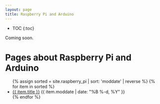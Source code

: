 ```yaml
---
layout: page
title: Raspberry Pi and Arduino
---
```

* TOC
{:toc}

Coming soon.

# Pages about Raspberry Pi and Arduino

<ul>
{% assign sorted = site.raspberry_pi | sort: 'moddate' | reverse %}
{% for item in sorted %}
  <li>
    <a href="{{ item.url }}">{{ item.title }}</a>
    <span class="date">{{ item.moddate | date: "%B %-d, %Y"  }}</span>
  </li>
{% endfor %}
</ul>

